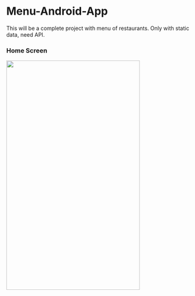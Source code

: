# Menu-Android-App
This will be a complete project with menu of restaurants. Only with static data, need API.

### Home Screen

<a target='_blank'><img class='header-img' width=350px height=600px src='https://raw.githubusercontent.com/MtsRovari/Menu-Android-App/master/screenshots/Screen%20Shot%202019-06-16%20at%2020.41.34.png' /></a>

